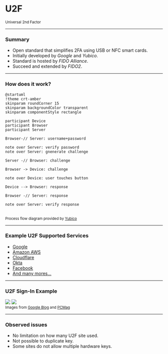 <!--
.slide: data-background-image="https://thumb.tildacdn.com/tild3062-3032-4636-a539-383034373633/-/format/webp/lock5.png" data-background-opacity="0.3"
-->

# <span class="color-yellow-500">U2F</span>

<small>Universal 2nd Factor</small>

---

### Summary

- Open standard that simplifies 2FA using USB or NFC smart cards.
- Initially developed by *Google* and *Yubico*.
- Standard is hosted by *FIDO Alliance*.
- Succeed and extended by *FIDO2*.

---

### How does it work?

```language-plantuml
@startuml
!theme crt-amber
skinparam roundCorner 15
skinparam backgroundColor transparent
skinparam componentStyle rectangle

participant Device
participant Browser
participant Server

Browser-// Server: username+password

note over Server: verify password
note over Server: gnenerate challenge

Server -// Browser: challenge

Browser -> Device: challenge

note over Device: user touches button

Device --> Browser: response

Browser -// Server: response

note over Server: verify response
```

<br >
<small>
Process flow diagram provided by <a href="https://developers.yubico.com/U2F/"> Yubico</a>
</small>

---

### Example <span class="color-yellow-500">U2F</span> Supported Services

<div class="container">
    <div class="col">
        <ul>
            <li><a href="https://support.google.com/accounts/answer/6103523">Google</a></li>
            <li><a href="https://docs.aws.amazon.com/IAM/latest/UserGuide/id_credentials_mfa_enable_u2f.html">Amazon AWS</a></li>
            <li><a href="https://support.cloudflare.com/hc/en-us/articles/200167906-Securing-user-access-with-two-factor-authentication-2FA-#6Gqe6f3nZtXSTpwyS2PBZ1">Cloudflare</a></li>
            <li><a href="https://help.okta.com/en/prod/Content/Topics/Security/mfa/u2f-security-key.htm">Okta</a></li>
            <li><a href="https://www.facebook.com/help/401566786855239">Facebook</a></li>
            <li><a href="https://www.yubico.com/au/works-with-yubikey/catalog/?protocol=4&series=3&sort=popular">And many mores...</a></li>
        </ul>
    </div>
    <div class="col" />
</div>

---

### <span class="color-yellow-500">U2F</span> Sign-In Example

<div class="r-stack">
    <img class="fragment fade-out" data-fragment-index="0" src="https://2.bp.blogspot.com/--q3Fde6j7rI/W-4P-CWsN4I/AAAAAAAAHZc/1zTeAhBWeDg7bDI-oTl_E9V9mb3hNKbcgCLcBGAs/s640/Sign%2Bin%2Bscreen%2Bnew.png">
    <img class="fragment current-visible" data-fragment-index="0" src="https://i.pcmag.com/imagery/reviews/00dPzZkdHgKapBbjEIsWijy-4.fit_lim.size_725x827.v_1569469927.png">
</div>

<small class="tiny">
Images from <a href="https://workspaceupdates.googleblog.com/2018/11/changes-to-google-sign-in-interface.html">Google Blog</a> and <a href="https://www.pcmag.com/reviews/yubico-yubikey-5-nfc">PCMag</a>
</small>

---
### <span class="color-yellow-500">Observed</span> issues

- No limitation on how many U2F site used.
- Not possible to duplicate key.
- Some sites do not allow multiple hardware keys.